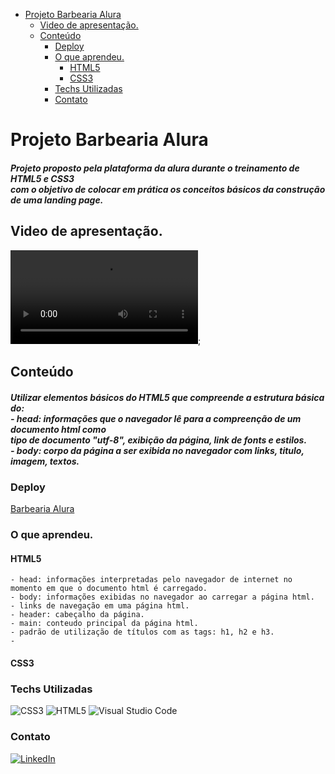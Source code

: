 - [Projeto Barbearia Alura](#projeto-barbearia-alura)
  - [Video de apresentação.](#video-de-apresentação)
  - [Conteúdo](#conteúdo)
    - [Deploy](#deploy)
    - [O que aprendeu.](#o-que-aprendeu)
      - [HTML5](#html5)
      - [CSS3](#css3)
    - [Techs Utilizadas](#techs-utilizadas)
    - [Contato](#contato)

# Projeto Barbearia Alura

  <h5>
    Projeto proposto pela plataforma da alura durante o treinamento de HTML5 e CSS3<br>
    com o objetivo de colocar em prática os conceitos básicos da construção de uma landing page.<br>
  </h5>

## Video de apresentação.

![Video](/assets/BarbeariaAlura.mp4);

## Conteúdo

  <h5>
    Utilizar elementos básicos do HTML5 que compreende a estrutura básica do:<br> 
    - head: informações que o navegador lê para a compreenção de um documento html como<br>
      tipo de documento "utf-8", exibição da página, link de fonts e estilos.<br>
    - body: corpo da página a ser exibida no navegador com links, titulo, imagem, textos.
  </h5>

### Deploy

[Barbearia Alura](https://josecarlos-filho.github.io/Barbearia-Alura/)

### O que aprendeu.

#### HTML5

    - head: informações interpretadas pelo navegador de internet no momento em que o documento html é carregado.
    - body: informações exibidas no navegador ao carregar a página html.
    - links de navegação em uma página html.
    - header: cabeçalho da página.
    - main: conteudo principal da página html.
    - padrão de utilização de títulos com as tags: h1, h2 e h3.
    -

#### CSS3

### Techs Utilizadas

![CSS3](https://img.shields.io/badge/css3-%231572B6.svg?style=for-the-badge&logo=css3&logoColor=white)
![HTML5](https://img.shields.io/badge/html5-%23E34F26.svg?style=for-the-badge&logo=html5&logoColor=white)
![Visual Studio Code](https://img.shields.io/badge/Visual%20Studio%20Code-0078d7.svg?style=for-the-badge&logo=visual-studio-code&logoColor=white)

### Contato

<a href="https://www.linkedin.com/in/jose-carlos-front-end/">![LinkedIn](https://img.shields.io/badge/linkedin-%230077B5.svg?style=for-the-badge&logo=linkedin&logoColor=white)</a>

